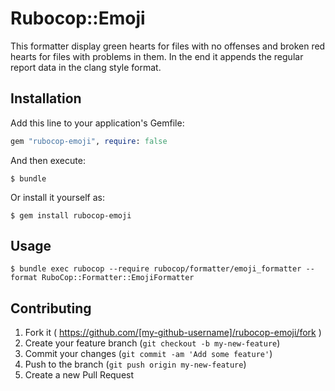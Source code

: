 # Rubocop::Emoji

This formatter display green hearts for files with no offenses and
broken red hearts for files with problems in them. In the end it
appends the regular report data in the clang style format.

## Installation

Add this line to your application's Gemfile:

```ruby
gem "rubocop-emoji", require: false
```

And then execute:

    $ bundle

Or install it yourself as:

    $ gem install rubocop-emoji

## Usage

    $ bundle exec rubocop --require rubocop/formatter/emoji_formatter --format RuboCop::Formatter::EmojiFormatter

## Contributing

1. Fork it ( https://github.com/[my-github-username]/rubocop-emoji/fork )
2. Create your feature branch (`git checkout -b my-new-feature`)
3. Commit your changes (`git commit -am 'Add some feature'`)
4. Push to the branch (`git push origin my-new-feature`)
5. Create a new Pull Request
